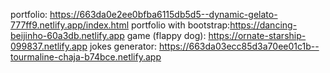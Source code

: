 portfolio: https://663da0e2ee0bfba6115db5d5--dynamic-gelato-777ff9.netlify.app/index.html
portfolio with bootstrap:https://dancing-beijinho-60a3db.netlify.app
game (flappy dog): https://ornate-starship-099837.netlify.app
jokes generator: https://663da03ecc85d3a70ee01c1b--tourmaline-chaja-b74bce.netlify.app
